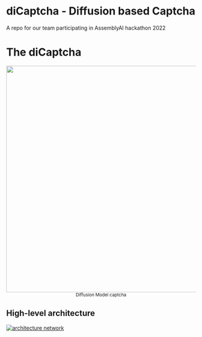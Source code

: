 # diCaptcha - Diffusion based Captcha

A repo for our team participating in AssemblyAI hackathon 2022

# The diCaptcha


<div align="center">
    <img src="https://i.stack.imgur.com/5GN7B.png" width="600" />
    <br />
    <small>Diffusion Model captcha</small>
</div>



## High-level architecture

[![architecture network][1]][1]

[1]: https://i.stack.imgur.com/kfrl0.png
